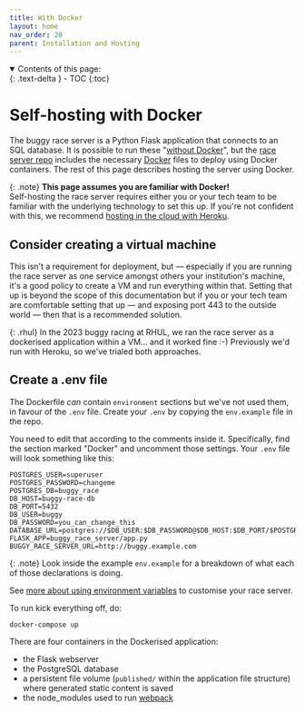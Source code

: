 ```yaml
---
title: With Docker
layout: home
nav_order: 20
parent: Installation and Hosting
---
```


<details open markdown="block">
  <summary>
    Contents of this page:
  </summary>
  {: .text-delta }
- TOC
{:toc}
</details>

# Self-hosting with Docker

The buggy race server is a Python Flask application that connects to an SQL
database. It is possible to run these "[without Docker](bnarewithout-docker)",
but the [race server repo](https://github.com/buggyrace/buggy-race-server)
includes the necessary [Docker](https://www.docker.com) files to deploy using
Docker containers. The rest of this page describes hosting the server using
Docker.

{: .note}
**This page assumes you are familiar with Docker!**  
Self-hosting the race server requires either you or your tech team to be
familiar with the underlying technology to set this up. If you're not
confident with this, we recommend [hosting in the cloud with Heroku](heroku).

## Consider creating a virtual machine

This isn't a requirement for deployment, but — especially if you are running
the race server as one service amongst others your institution's machine, it's
a good policy to create a VM and run everything within that. Setting that up
is beyond the scope of this documentation but if you or your tech team are
comfortable setting that up — and exposing port 443 to the outside world —
then that is a recommended solution.

{: .rhul}
In the 2023 buggy racing at RHUL, we ran the race server as a dockerised
application within a VM... and it worked fine :-)  Previously we'd run with
Heroku, so we've trialed both approaches.

## Create a .env file

The Dockerfile _can_ contain `environment` sections but we've not used them,
in favour of the `.env` file. Create your `.env` by copying the `env.example`
file in the repo.

You need to edit that according to the comments inside it. Specifically,
find the section marked "Docker" and uncomment those settings. Your `.env`
file will look something like this:

```
POSTGRES_USER=superuser
POSTGRES_PASSWORD=changeme
POSTGRES_DB=buggy_race
DB_HOST=buggy-race-db
DB_PORT=5432
DB_USER=buggy
DB_PASSWORD=you_can_change_this
DATABASE_URL=postgres://$DB_USER:$DB_PASSWORD@$DB_HOST:$DB_PORT/$POSTGRES_DB
FLASK_APP=buggy_race_server/app.py
BUGGY_RACE_SERVER_URL=http://buggy.example.com
```

{: .note}
Look inside the example `env.example` for a breakdown of what each of those
declarations is doing.

See [more about using environment variables](../customising/env) to customise
your race server.

To run kick everything off, do:

    docker-compose up

There are four containers in the Dockerised application:

* the Flask webserver
* the PostgreSQL database
* a persistent file volume (`published/` within the application file structure)
  where generated static content is saved
* the node_modules used to run [webpack](https://webpack.js.org)




